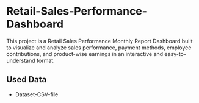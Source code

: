 # Retail-Sales-Performance-Dashboard
This project is a Retail Sales Performance Monthly Report Dashboard built to visualize and analyze sales performance, payment methods, employee contributions, and product-wise earnings in an interactive and easy-to-understand format.

## Used Data
- <a herf="https://github.com/AniruddhTiwari532/Retail-Sales-Performance-Dashboard/blob/main/retail_sales_project_data_large.csv"> Dataset-CSV-file </a>
